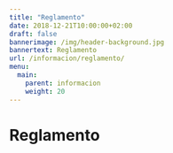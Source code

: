 ```yaml
---
title: "Reglamento"
date: 2018-12-21T10:00:00+02:00
draft: false
bannerimage: /img/header-background.jpg
bannertext: Reglamento
url: /informacion/reglamento/
menu:
  main:
    parent: informacion
    weight: 20
---
```


# Reglamento
